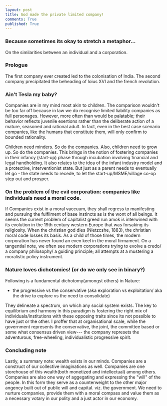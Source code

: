```yaml
---
layout: post
title: God made the private limited company!
comments: True
published: True
---
```

### Because sometimes its okay to stretch a metaphor...
On the similarities between an individual and a corporation.


### Prologue
The first company ever created led to the colonisation of India. 
The second company precipitated the beheading of loius XVI and 
the french revolution.


### Ain't Tesla my baby?
Companies are in my mind most akin to children. The comparison wouldn't 
be too far off because in law we do recognise limited liability companies 
as full personages. However, more often than would be palatable; their behavior 
reflects juvenile exertions rather than the deliberate action of a mature, 
seasoned and rational adult. In fact, even in the best case scenario companies, 
like the humans that constitute them, will only confirm to bounded 
rationality.

Children need minders. So do the companies. Also, children need to grow up. 
So do the companies. This brings in the notion of fostering companies in their 
infancy (start-up) phase through incubation involving financial and legal 
handholding. It also relates to the idea of the infant industry model and a protective, 
interventionist state. But just as a parent needs to eventually let go - the state needs to 
recede, to let the start-up/MSME/village co-op step out and prosper.


### On the problem of the evil corporation: companies like individuals need a moral code. 
If Companies exist in a moral vaccuum, they shall regress to manifesting and pursuing the fulfilment of 
base instincts as is the wont of all beings. It seems the current problem of capitalist greed run amok 
is interwined with its evolution in the 19th century western Europe that was forsaking its religiosity. 
When the christian god dies (Nietzcshe, 1883), the christian moral code losses its basis. As a child of those 
times, the modern corporation has never found an even keel in the moral firmament. On a tangential note, 
we often see modern corporations trying to evolve a credo/ a company philosophy/ a guiding principle; 
all attempts at a mustering a moralistic policy instrument. 


### Nature loves dichotomies! (or do we only see in binary?)
Following is a fundamental dichotomy(amongst others) in Nature:
 * the progressive vs the conservative 
 (aka exploration vs exploitation/ aka the drive to explore vs the need to consolidate)

They delineate a spectrum, on which any social system exists. The key to equilibrium and 
harmony in this paradigm is fostering the right mix of individuals/institutions with these 
opposing traits since its not possible to have just or the other. I proffer that at organisational 
scale, while the government represents the conservative, the joint, the committee based or some what 
consensus driven view--- the company represets the adventurous, free-wheeling, individualistic 
progressive spirit. 


### Concluding note
Lastly, a summary note: wealth exists in our minds. Companies are a construct of our 
collective imaginations as well. Companies are one storehouse of this wealth(both monetized 
and intellectual) among others. Companies are also one way of aggegating and expressing the 
"will" of the people. In this form they serve as a counterweight to the other major angency 
built out of public will and capital. viz. the government. We need to nurture companies, 
provide them with a moral compass and value them as a necessary votary in our polity and a 
just actor in our economy. 